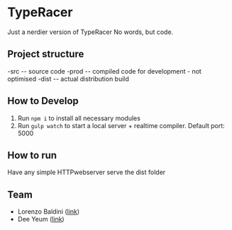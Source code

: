 # TypeRacer

  Just a nerdier version of TypeRacer
  No words, but code.

## Project structure ##
-src   -- source code
-prod  -- compiled code for development - not optimised
-dist  -- actual distribution build

## How to Develop
  1. Run `npm i` to install all necessary modules
  2. Run `gulp watch` to start a local server + realtime compiler. Default port: 5000
  
## How to run ##
Have any simple HTTPwebserver serve the dist folder



## Team
 - Lorenzo Baldini ([link](https://github.com/lollobaldo "lollobaldo"))
 - Dee Yeum ([link](https://github.com/zdr2780 "zdr2780"))

